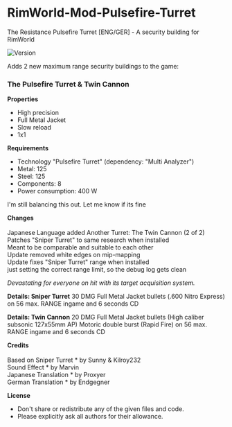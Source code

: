 # RimWorld-Mod-Pulsefire-Turret
The Resistance Pulsefire Turret [ENG/GER] - A security building for RimWorld 

<img src="https://camo.githubusercontent.com/1e4f97e52db576a793e373a27c2de38c026bb3f1/68747470733a2f2f696d672e736869656c64732e696f2f62616467652f52696d776f726c642d312e302d677265656e2e737667" alt="Version" data-canonical-src="https://img.shields.io/badge/Rimworld-1.0-green.svg" style="max-width:100%;"></a>

Adds 2 new maximum range security buildings to the game:

### The Pulsefire Turret & Twin Cannon
 
<b>Properties</b>
 - High precision
 - Full Metal Jacket
 - Slow reload
 - 1x1

<b>Requirements</b>
 - Technology "Pulsefire Turret"
   (dependency: "Multi Analyzer")
 - Metal: 125
 - Steel: 125
 - Components: 8
 - Power consumption: 400 W
 
I'm still balancing this out. Let me know if its fine
 
<b>Changes</b><br><br>
Japanese Language added
Another Turret: The Twin Cannon (2 of 2)
Patches "Sniper Turret" to same research when installed<br>
Meant to be comparable and suitable to each other<br>
Update removed white edges on mip-mapping <br>
Update fixes "Sniper Turret" range when installed<br>
just setting the correct range limit, so the debug log gets clean<br>

<i>Devastating for everyone on hit with its target acquisition system.</i>

<b>Details: Sniper Turret</b>
30 DMG Full Metal Jacket bullets (.600 Nitro Express)
on 56 max. RANGE ingame
and 6 seconds CD

<b>Details: Twin Cannon</b>
20 DMG Full Metal Jacket bullets (High caliber subsonic 127x55mm AP)
Motoric double burst (Rapid Fire)
on 56 max. RANGE ingame
and 6 seconds CD

<b>Credits</b><br><br>
Based on Sniper Turret * by Sunny & Kilroy232<br>
Sound Effect * by Marvin<br>
Japanese Translation * by Proxyer<br>
German Translation * by Endgegner<br>

<b>License</b>
- Don't share or redistribute any of the given files and code.
- Please explicitly ask all authors for their allowance.
